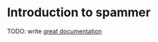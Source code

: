 # Introduction to spammer

TODO: write [great documentation](http://jacobian.org/writing/great-documentation/what-to-write/)
